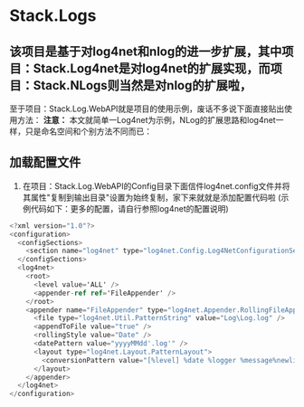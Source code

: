 # Stack.Logs
## 该项目是基于对log4net和nlog的进一步扩展，其中项目：Stack.Log4net是对log4net的扩展实现，而项目：Stack.NLogs则当然是对nlog的扩展啦，
至于项目：Stack.Log.WebAPI就是项目的使用示例，废话不多说下面直接贴出使用方法：
**注意：** 本文就简单一Log4net为示例，NLog的扩展思路和log4net一样，只是命名空间和个别方法不同而已：

## 加载配置文件
1. 在项目：Stack.Log.WebAPI的Config目录下面信件log4net.config文件并将其属性"复制到输出目录"设置为始终复制，家下来就就是添加配置代码啦
(示例代码如下：更多的配置，请自行参照log4net的配置说明)
``` C#
<?xml version="1.0"?>
<configuration>
  <configSections>
    <section name="log4net" type="log4net.Config.Log4NetConfigurationSectionHandler,  log4net"/>
  </configSections>
  <log4net>
    <root>
      <level value='ALL' />
      <appender-ref ref='FileAppender' />
    </root>
    <appender name="FileAppender" type="log4net.Appender.RollingFileAppender">
      <file type="log4net.Util.PatternString" value="Log\Log.log" />
      <appendToFile value="true" />
      <rollingStyle value="Date" />
      <datePattern value="yyyyMMdd'.log'" />
      <layout type="log4net.Layout.PatternLayout">
        <conversionPattern value="[%level] %date %logger %message%newline" />
      </layout>
    </appender>
  </log4net>
</configuration>
```
